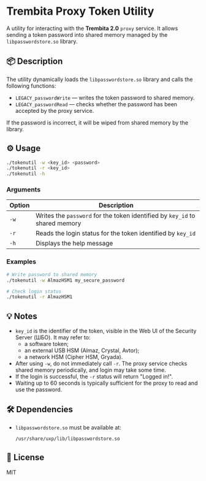 # Trembita Proxy Token Utility

A utility for interacting with the **Trembita 2.0** `proxy` service. It allows sending a token password into shared memory managed by the `libpasswordstore.so` library.

## 📦 Description

The utility dynamically loads the `libpasswordstore.so` library and calls the following functions:

- `LEGACY_passwordWrite` — writes the token password to shared memory.
- `LEGACY_passwordRead` — checks whether the password has been accepted by the proxy service.

If the password is incorrect, it will be wiped from shared memory by the library.

## ⚙️ Usage

```bash
./tokenutil -w <key_id> <password>
./tokenutil -r <key_id>
./tokenutil -h
```

### Arguments

| Option    | Description |
|-----------|-------------|
| `-w`      | Writes the `password` for the token identified by `key_id` to shared memory |
| `-r`      | Reads the login status for the token identified by `key_id` |
| `-h`      | Displays the help message |

### Examples

```bash
# Write password to shared memory
./tokenutil -w AlmazHSM1 my_secure_password

# Check login status
./tokenutil -r AlmazHSM1
```

## 💡 Notes

- `key_id` is the identifier of the token, visible in the Web UI of the Security Server (ШБО). It may refer to:
    - a software token;
    - an external USB HSM (Almaz, Crystal, Avtor);
    - a network HSM (Cipher HSM, Gryada).
- After using `-w`, do not immediately call `-r`. The proxy service checks shared memory periodically, and login may take some time.
- If the login is successful, the `-r` status will return "Logged in!".
- Waiting up to 60 seconds is typically sufficient for the proxy to read and use the password.

## 🛠 Dependencies

- `libpasswordstore.so` must be available at:
  ```
  /usr/share/uxp/lib/libpasswordstore.so
  ```

## 📄 License

MIT